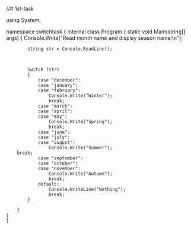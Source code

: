 //# 1st-task

using System;

namespace switchtask
{
    internal class Program
    {
        static void Main(string[] args)
        {
            Console.Write("Read month name and display season name:\n");

            string str = Console.ReadLine();

            

            switch (str)
            {
                case "december":
                case "january":
                case "february":
                    Console.Write("Winter");
                    break;
                case "march":
                case "april":
                case "may":
                    Console.Write("Spring");
                    break;
                case "june":
                case "july":
                case "august":
                    Console.Write("Summer");
        break;
                case "september":
                case "october":
                case "november":
                    Console.Write("Autumn");
                    break;
                default:
                    Console.WriteLine("Nothing");
                    break;
            }

        }
    }
    }
